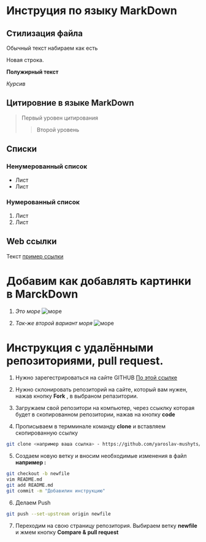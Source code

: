 # Инструция по языку MarkDown

## Стилизация файла
Обычный текст набираем как есть
 
Новая строка.

**Полужирный текст**

*Курсив*

## Цитировние в языке MarkDown
> Первый уровен цитирования
>> Второй уровень

## Cписки
### Ненумерованный список
* Лист 
* Лист

### Нумерованный список
1. Лист
2. Лист

## Web ссылки
Текст [пример ссылки](http.gb.ru "Всплывающая подсказка")

# Добавим как добавлять картинки в MarckDown
1. *Это море*
![море](sea.jpg) 

2. *Так-же второй вариант моря*
![море](sea2.jpeg)


# Инструкция с удалёнными репозиториями, pull request.

1. Нужно зарегестрироваться на сайте GITHUB [По этой ссылке](https://github.com "Нажми на меня") 

2. Нужно склонировать репозиторий на сайте, который вам нужен, нажав кнопку **Fork** , в выбраном репазитории.

3. Загружаем свой репозитори на компьютер, через ссыклку которая будет в скопированном репозитории, нажав на кнопку **code**

4. Прописываем в термминале команду **clone** и вставляем скопированную ссылку 

```sh
git clone <например ваша ссылка> - https://github.com/yaroslav-mushyts/SCV_GitPR_TaFiK.git
```

5. Создаем новую ветку и вносим необходимые изменения в файл  **например :**

```sh
git checkout -b newfile
vim README.md
git add README.md
git commit -m "Добавилин инструкцию"
```

6. Делаем Push

```sh
git push --set-upstream origin newfile
```

7. Переходим на свою страницу репозитория. Выбираем ветку **newfile** и жмем кнопку **Compare & pull request**
